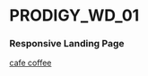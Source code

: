 # PRODIGY_WD_01
### Responsive Landing Page
[cafe coffee](https://adarshmadhusoodanan.github.io/PRODIGY_WD_01/)
